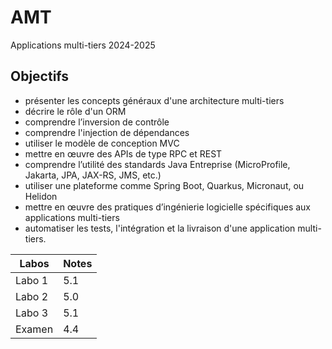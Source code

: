 # AMT
Applications multi-tiers 2024-2025
## Objectifs 
- présenter les concepts généraux d'une architecture multi-tiers
- décrire le rôle d'un ORM
- comprendre l’inversion de contrôle
- comprendre l'injection de dépendances
- utiliser le modèle de conception MVC
- mettre en œuvre des APIs de type RPC et REST
- comprendre l’utilité des standards Java Entreprise (MicroProfile, Jakarta, JPA, JAX-RS, JMS, etc.)
- utiliser une plateforme comme Spring Boot, Quarkus, Micronaut, ou Helidon
- mettre en œuvre des pratiques d’ingénierie logicielle spécifiques aux applications multi-tiers
- automatiser les tests, l'intégration et la livraison d'une application multi-tiers.

| Labos | Notes |
| ---- | ---- |
| Labo 1 | 5.1 |
| Labo 2 | 5.0 |
| Labo 3 | 5.1 |
|Examen| 4.4|
